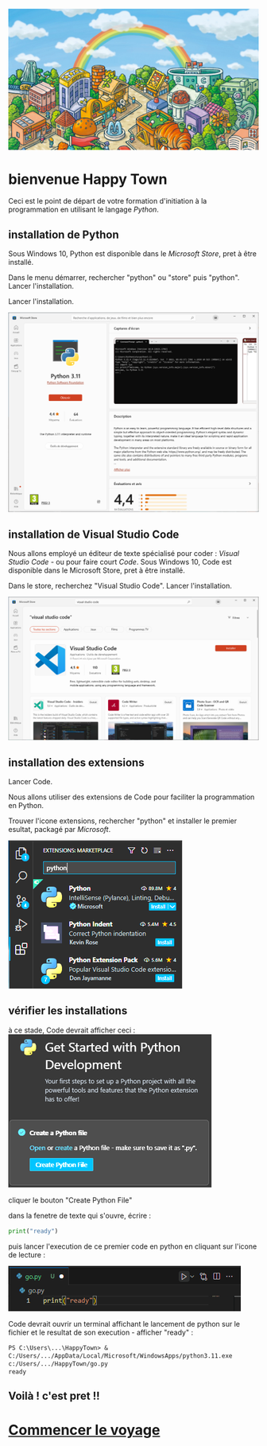 ![hello](img/city.jpeg)
# bienvenue Happy Town

Ceci est le point de départ de votre formation d'initiation à la programmation en utilisant le langage *Python*.


## installation de Python

Sous Windows 10, Python est disponible dans le *Microsoft Store*, pret à être installé.

Dans le menu démarrer, rechercher "python" ou "store" puis "python". Lancer l'installation.

Lancer l'installation.

![Python dans le Microsoft Store](img/installationPython.png)


## installation de Visual Studio Code

Nous allons employé un éditeur de texte spécialisé pour coder : *Visual Studio Code* - ou pour faire court *Code*. Sous Windows 10, Code est disponible dans le Microsoft Store, pret à être installé.

Dans le store, recherchez "Visual Studio Code". Lancer l'installation.

![Visual Studio Code dans le Microsoft Store](img/installationCode.png)


## installation des extensions

Lancer Code.

Nous allons utiliser des extensions de Code pour faciliter la programmation en Python.

Trouver l'icone extensions, rechercher "python" et installer le premier esultat, packagé par *Microsoft*.

![extensions dans Visual Studio Code](img/installationExtensions.png)


## vérifier les installations

à ce stade, Code devrait afficher ceci :
![get started](img/getStarted.png)

cliquer le bouton "Create Python File"

dans la fenetre de texte qui s'ouvre, écrire :
```python
print("ready")
```

puis lancer l'execution de ce premier code en python en cliquant sur l'icone de lecture :

![lancer l'execution](img/getStartedExecution.png)

Code devrait ouvrir un terminal affichant le lancement de python sur le fichier et le resultat de son execution - afficher "ready" :
```
PS C:\Users\...\HappyTown> & C:/Users/.../AppData/Local/Microsoft/WindowsApps/python3.11.exe c:/Users/.../HappyTown/go.py
ready
```

## Voilà ! c'est pret !!

# [Commencer le voyage](HappyTown.ipynb)